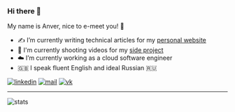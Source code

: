 ### Hi there 👋

My name is Anver, nice to e-meet you! 🤝

- ✍️ I’m currently writing technical articles for my [personal website](http://www.anverbogatov.ru)
- 🎥 I'm currently shooting videos for my [side project](https://www.fullstackguy.ru)
- ☁️ I’m currently working as a cloud software engineer
- 🇬🇧 I speak fluent English and ideal Russian 🇷🇺

[![linkedin](https://img.shields.io/badge/LinkedIn-0A66C2?style=for-the-badge&logo=LinkedIn&logoColor=white)](https://www.linkedin.com/in/anver-bogatov/)
[![mail](https://img.shields.io/badge/Gmail-EA4335?style=for-the-badge&logo=Gmail&logoColor=white)](mailto:bogatov.anver@gmail.com)
[![vk](https://img.shields.io/badge/Vk-0077FF?style=for-the-badge&logo=Vk&logoColor=white)](https://vk.com/anverbogatov)

---
![stats](https://github-readme-stats.vercel.app/api?username=anverbogatov&count_private=true&hide=contribs&show_icons=true&theme=vue)
<!--
**anverbogatov/anverbogatov** is a ✨ _special_ ✨ repository because its `README.md` (this file) appears on your GitHub profile.

Here are some ideas to get you started:

- 🔭 I’m currently working on ...
- 🌱 I’m currently learning ...
- 👯 I’m looking to collaborate on ...
- 🤔 I’m looking for help with ...
- 💬 Ask me about ...
- 📫 How to reach me: ...
- 😄 Pronouns: ...
- ⚡ Fun fact: ...
-->
